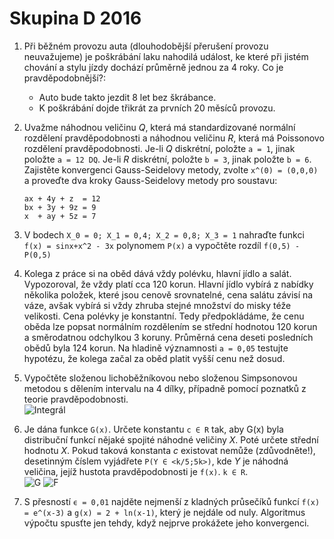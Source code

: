 # Skupina D 2016

1. Při běžném provozu auta (dlouhodobější přerušení provozu neuvažujeme) je poškrábání laku nahodilá událost, ke které při jistém chování a stylu jízdy dochází průměrně jednou za 4 roky. Co je pravděpodobnější?:
    - Auto bude takto jezdit 8 let bez škrábance.
    - K poškrábání dojde třikrát za prvních 20 měsíců provozu.
1. Uvažme náhodnou veličinu _Q_, která má standardizované normální rozdělení pravděpodobnosti a náhodnou veličinu _R_, která má Poissonovo rozdělení pravděpodobnosti. Je-li _Q_ diskrétní, položte `a = 1`, jinak položte `a = 12 DQ`. Je-li _R_ diskrétní, položte `b = 3`, jinak položte `b = 6`. Zajistěte konvergenci Gauss-Seidelovy metody, zvolte `x^(0) = (0,0,0)` a proveďte dva kroky Gauss-Seidelovy metody pro soustavu:

    ```text
    ax + 4y + z  = 12
    bx + 3y + 9z = 9
    x  + ay + 5z = 7
    ```
1. V bodech `X_0 = 0; X_1 = 0,4; X_2 = 0,8; X_3 = 1` nahraďte funkci `f(x) = sinx+x^2 - 3x` polynomem `P(x)` a vypočtěte rozdíl `f(0,5) - P(0,5)`
1. Kolega z práce si na oběd dává vždy polévku, hlavní jídlo a salát. Vypozoroval, že vždy platí cca 120 korun. Hlavní jídlo vybírá z nabídky několika položek, které jsou cenově srovnatelné, cena salátu závisí na váze, avšak vybírá si vždy zhruba stejné množství do misky téže velikosti. Cena polévky je konstantní. Tedy předpokládáme, že cenu oběda lze popsat normálním rozdělením se střední hodnotou 120 korun a směrodatnou odchylkou 3 koruny. Průměrná cena deseti posledních obědů byla 124 korun. Na hladině významnosti `a = 0,05` testujte hypotézu, že kolega začal za oběd platit vyšší cenu než dosud.
1. Vypočtěte složenou lichoběžníkovou nebo složenou Simpsonovou metodou s dělením intervalu na 4 dílky, případně pomocí poznatků z teorie pravděpodobnosti. <br />
    ![Integrál](https://image.prntscr.com/image/sT-B364ORGa7gI9J7oeJsg.png "Integrál")
1. Je dána funkce `G(x)`. Určete konstantu `c ∈ R` tak, aby G(x) byla distribuční funkcí nějaké spojité náhodné veličiny _X_. Poté určete střední hodnotu _X_. Pokud taková konstanta _c_ existovat nemůže (zdůvodněte!), desetinným číslem vyjádřete `P(Y ∈ <k/5;5k>)`, kde _Y_ je náhodná veličina, jejíž hustota pravděpodobnosti je `f(x)`. `k ∈ R`. <br />
    ![G](https://image.prntscr.com/image/JRL7u979TTK8eO6WkFTMig.png "G")
    ![F](https://image.prntscr.com/image/ELEJ0mfETWeXG1e3l0L1Yg.png "F")
1. S přesností `ϵ = 0,01` najděte nejmenší z kladných průsečíků funkcí `f(x) = e^(x-3)` a `g(x) = 2 + ln(x-1)`, který je nejdále od nuly. Algoritmus výpočtu spusťte jen tehdy, když nejprve prokážete jeho konvergenci.
